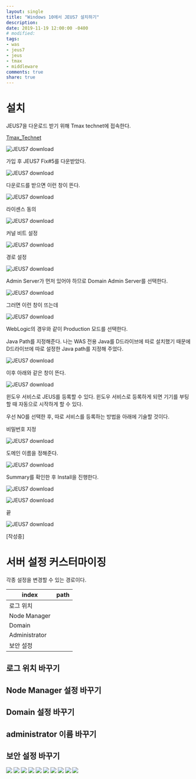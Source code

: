 ```yaml
---
layout: single
title: "Windows 10에서 JEUS7 설치하기"
description:
date: 2019-11-19 12:00:00 -0400
# modified: 
tags: 
- was
- jeus7
- jeus
- tmax
- middleware
comments: true
share: true
---
```


# 설치

JEUS7을 다운로드 받기 위해 Tmax technet에 접속한다.

[Tmax_Technet](https://technet.tmaxsoft.com/ko/front/main/main.do)

![JEUS7 download]({{site.url}}{{site.baseurl}}/assets/images/2019-11-19-Windows10-JEUS7/0.PNG)


가입 후 JEUS7 Fix#5를 다운받았다.

![JEUS7 download]({{site.url}}{{site.baseurl}}/assets/images/2019-11-19-Windows10-JEUS7/1.PNG)


다운로드를 받으면 이런 창이 뜬다.

![JEUS7 download]({{site.url}}{{site.baseurl}}/assets/images/2019-11-19-Windows10-JEUS7/2.PNG)

라이센스 동의

![JEUS7 download]({{site.url}}{{site.baseurl}}/assets/images/2019-11-19-Windows10-JEUS7/3.PNG)

커널 비트 설정

![JEUS7 download]({{site.url}}{{site.baseurl}}/assets/images/2019-11-19-Windows10-JEUS7/4.PNG)

경로 설정

![JEUS7 download]({{site.url}}{{site.baseurl}}/assets/images/2019-11-19-Windows10-JEUS7/5.PNG)

Admin Server가 먼저 있어야 하므로 Domain Admin Server를 선택한다.

![JEUS7 download]({{site.url}}{{site.baseurl}}/assets/images/2019-11-19-Windows10-JEUS7/6.PNG)

그러면 이런 창이 뜨는데

![JEUS7 download]({{site.url}}{{site.baseurl}}/assets/images/2019-11-19-Windows10-JEUS7/7.PNG)

WebLogic의 경우와 같이 Production 모드를 선택한다.

Java Path를 지정해준다. 나는 WAS 전용 Java를 D드라이브에 따로 설치했기 때문에
D드라이브에 따로 설정한 Java path를 지정해 주었다.

![JEUS7 download]({{site.url}}{{site.baseurl}}/assets/images/2019-11-19-Windows10-JEUS7/8.PNG)

이후 아래와 같은 창이 뜬다.

![JEUS7 download]({{site.url}}{{site.baseurl}}/assets/images/2019-11-19-Windows10-JEUS7/9.PNG)

윈도우 서비스로 JEUS를 등록할 수 있다.
윈도우 서비스로 등록하게 되면 기기를 부팅할 때 자동으로 시작하게 할 수 있다.

우선 NO를 선택한 후, 따로 서비스를 등록하는 방법을 아래에 기술할 것이다.

비밀번호 지정

![JEUS7 download]({{site.url}}{{site.baseurl}}/assets/images/2019-11-19-Windows10-JEUS7/10.PNG)

도메인 이름을 정해준다.

![JEUS7 download]({{site.url}}{{site.baseurl}}/assets/images/2019-11-19-Windows10-JEUS7/11.PNG)

Summary를 확인한 후 Install을 진행한다.

![JEUS7 download]({{site.url}}{{site.baseurl}}/assets/images/2019-11-19-Windows10-JEUS7/12.PNG)

![JEUS7 download]({{site.url}}{{site.baseurl}}/assets/images/2019-11-19-Windows10-JEUS7/13.PNG)

끝

![JEUS7 download]({{site.url}}{{site.baseurl}}/assets/images/2019-11-19-Windows10-JEUS7/14.PNG)


[작성중]

# 서버 설정 커스터마이징

각종 설정을 변경할 수 있는 경로이다.

| index | path |
| ----- | ---- |
| 로그 위치 | |
| Node Manager | |
| Domain | |
| Administrator | |
| 보안 설정 | |

## 로그 위치 바꾸기

## Node Manager 설정 바꾸기

## Domain 설정 바꾸기

## administrator 이름 바꾸기

## 보안 설정 바꾸기


![]({{site.url}}{{site.baseurl}}/assets/images/2019-11-19-Windows10-JEUS7/10.PNG)
![]({{site.url}}{{site.baseurl}}/assets/images/2019-11-19-Windows10-JEUS7/10.PNG)
![]({{site.url}}{{site.baseurl}}/assets/images/2019-11-19-Windows10-JEUS7/10.PNG)
![]({{site.url}}{{site.baseurl}}/assets/images/2019-11-19-Windows10-JEUS7/10.PNG)
![]({{site.url}}{{site.baseurl}}/assets/images/2019-11-19-Windows10-JEUS7/10.PNG)
![]({{site.url}}{{site.baseurl}}/assets/images/2019-11-19-Windows10-JEUS7/20.PNG)
![]({{site.url}}{{site.baseurl}}/assets/images/2019-11-19-Windows10-JEUS7/20.PNG)
![]({{site.url}}{{site.baseurl}}/assets/images/2019-11-19-Windows10-JEUS7/20.PNG)
![]({{site.url}}{{site.baseurl}}/assets/images/2019-11-19-Windows10-JEUS7/20.PNG)
![]({{site.url}}{{site.baseurl}}/assets/images/2019-11-19-Windows10-JEUS7/20.PNG)